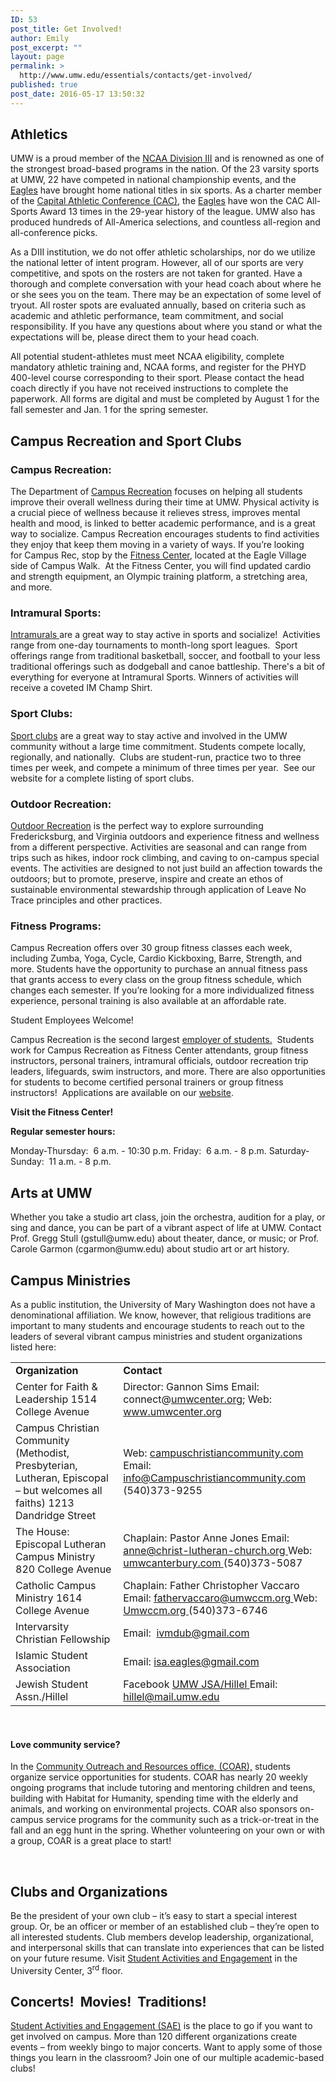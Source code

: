 ```yaml
---
ID: 53
post_title: Get Involved!
author: Emily
post_excerpt: ""
layout: page
permalink: >
  http://www.umw.edu/essentials/contacts/get-involved/
published: true
post_date: 2016-05-17 13:50:32
---
```

<h2>Athletics</h2>
UMW is a proud member of the <a href="http://www.ncaa.org/about?division=d3">NCAA Division III</a> and is renowned as one of the strongest broad-based programs in the nation. Of the 23 varsity sports at UMW, 22 have competed in national championship events, and the <a href="http://www.umweagles.com/landing/index">Eagles</a> have brought home national titles in six sports. As a charter member of the <a href="http://cacsports.com/landing/index">Capital Athletic Conference (CAC)</a>, the <a href="http://www.umweagles.com/landing/index">Eagles</a> have won the CAC All-Sports Award 13 times in the 29-year history of the league. UMW also has produced hundreds of All-America selections, and countless all-region and all-conference picks.

As a DIII institution, we do not offer athletic scholarships, nor do we utilize the national letter of intent program. However, all of our sports are very competitive, and spots on the rosters are not taken for granted. Have a thorough and complete conversation with your head coach about where he or she sees you on the team. There may be an expectation of some level of tryout. All roster spots are evaluated annually, based on criteria such as academic and athletic performance, team commitment, and social responsibility. If you have any questions about where you stand or what the expectations will be, please direct them to your head coach.

All potential student-athletes must meet NCAA eligibility, complete mandatory athletic training and, NCAA forms, and register for the PHYD 400-level course corresponding to their sport. Please contact the head coach directly if you have not received instructions to complete the paperwork. All forms are digital and must be completed by August 1 for the fall semester and Jan. 1 for the spring semester.
<h2>Campus Recreation and Sport Clubs</h2>
<h3>Campus Recreation:</h3>
The Department of <a href="http://students.umw.edu/campusrec">Campus Recreation</a> focuses on helping all students improve their overall wellness during their time at UMW. Physical activity is a crucial piece of wellness because it relieves stress, improves mental health and mood, is linked to better academic performance, and is a great way to socialize. Campus Recreation encourages students to find activities they enjoy that keep them moving in a variety of ways. If you’re looking for Campus Rec, stop by the <a href="https://students.umw.edu/campusrec/campus-recreation/be-active/group-fitness-classes/">Fitness Center</a>, located at the Eagle Village side of Campus Walk.  At the Fitness Center, you will find updated cardio and strength equipment, an Olympic training platform, a stretching area, and more.
<h3>Intramural Sports:</h3>
<a href="http://students.umw.edu/campusrec/imsports/">Intramurals </a>are a great way to stay active in sports and socialize!  Activities range from one-day tournaments to month-long sport leagues.  Sport offerings range from traditional basketball, soccer, and football to your less traditional offerings such as dodgeball and canoe battleship. There's a bit of everything for everyone at Intramural Sports. Winners of activities will receive a coveted IM Champ Shirt.
<h3>Sport Clubs:</h3>
<a href="http://students.umw.edu/campusrec/sportclubs/">Sport clubs</a> are a great way to stay active and involved in the UMW community without a large time commitment. Students compete locally, regionally, and nationally.  Clubs are student-run, practice two to three times per week, and compete a minimum of three times per year.  See our website for a complete listing of sport clubs.
<h3>Outdoor Recreation:</h3>
<a href="https://students.umw.edu/campusrec/campus-recreation/outdoor-recreation/">Outdoor Recreation</a> is the perfect way to explore surrounding Fredericksburg, and Virginia outdoors and experience fitness and wellness from a different perspective. Activities are seasonal and can range from trips such as hikes, indoor rock climbing, and caving to on-campus special events. The activities are designed to not just build an affection towards the outdoors; but to promote, preserve, inspire and create an ethos of sustainable environmental stewardship through application of Leave No Trace principles and other practices.
<h3>Fitness Programs:</h3>
Campus Recreation offers over 30 group fitness classes each week, including Zumba, Yoga, Cycle, Cardio Kickboxing, Barre, Strength, and more. Students have the opportunity to purchase an annual fitness pass that grants access to every class on the group fitness schedule, which changes each semester. If you’re looking for a more individualized fitness experience, personal training is also available at an affordable rate.

Student Employees Welcome!

Campus Recreation is the second largest <a href="https://students.umw.edu/campusrec/campus-recreation/about/campus-rec-staff/">employer of students.</a>  Students work for Campus Recreation as Fitness Center attendants, group fitness instructors, personal trainers, intramural officials, outdoor recreation trip leaders, lifeguards, swim instructors, and more. There are also opportunities for students to become certified personal trainers or group fitness instructors!  Applications are available on our <a href="https://careers.umw.edu/postings/search?utf8=%E2%9C%93&amp;query=&amp;query_v0_posted_at_date=&amp;435=&amp;440=&amp;1884=&amp;1885=&amp;1932=&amp;query_position_type_id=3&amp;commit=Search">website</a>.

<strong>Visit the Fitness Center!</strong>

<strong>Regular semester hours: </strong>

Monday-Thursday:  6 a.m. - 10:30 p.m.
Friday:  6 a.m. - 8 p.m.
Saturday-Sunday:  11 a.m. - 8 p.m.
<h2>Arts at UMW</h2>
Whether you take a studio art class, join the orchestra, audition for a play, or sing and dance, you can be part of a vibrant aspect of life at UMW. Contact Prof. Gregg Stull (gstull@umw.edu) about theater, dance, or music; or Prof. Carole Garmon (cgarmon@umw.edu) about studio art or art history.
<h2>Campus Ministries</h2>
As a public institution, the University of Mary Washington does not have a denominational affiliation. We know, however, that religious traditions are important to many students and encourage students to reach out to the leaders of several vibrant campus ministries and student organizations listed here:
<table>
<tbody>
<tr>
<td width="313"><strong>Organization</strong></td>
<td width="383"><strong>Contact</strong></td>
</tr>
<tr>
<td width="313">Center for Faith &amp; Leadership
1514 College Avenue</td>
<td width="383">Director: Gannon Sims
Email: connect@<a href="mailto:umwcenter.org">umwcenter.org</a>;
Web:   <a href="http://www.umwcenter.org/">www.umwcenter.org</a></td>
</tr>
<tr>
<td width="313">Campus Christian Community (Methodist, Presbyterian, Lutheran, Episcopal – but welcomes all faiths)
1213 Dandridge Street</td>
<td width="383">Web: <a href="http://www.campuschristiancommunity.com/index.html">campuschristiancommunity.com
</a>Email: <a href="mailto:info@Campuschristiancommunity.com">info@Campuschristiancommunity.com
</a>(540)373-9255</td>
</tr>
<tr>
<td width="313">The House: Episcopal Lutheran Campus Ministry
820 College Avenue</td>
<td width="383">Chaplain: Pastor Anne Jones
Email: <a href="mailto:anne@christ-lutheran-church.org">anne@christ-lutheran-church.org
</a>Web:  <a href="http://www.umwcanterbury.com/">umwcanterbury.com
</a>(540)373-5087</td>
</tr>
<tr>
<td width="313">Catholic Campus Ministry
1614 College Avenue</td>
<td width="383">Chaplain: Father Christopher Vaccaro
Email: <a href="mailto:fathervaccaro@umwccm.org">fathervaccaro@umwccm.org
</a>Web:  <a href="http://umwccm.org/favicon.ico">Umwccm.org
</a>(540)373-6746</td>
</tr>
<tr>
<td width="313">Intervarsity Christian Fellowship</td>
<td width="383">Email:  <a href="mailto:ivmdub@gmail.com">ivmdub@gmail.com</a></td>
</tr>
<tr>
<td width="313">Islamic Student Association</td>
<td width="383">Email: <a href="mailto:isa.eagles@gmail.com">isa.eagles@gmail.com</a></td>
</tr>
<tr>
<td width="313">Jewish Student Assn./Hillel</td>
<td width="383">Facebook <a href="https://www.facebook.com/groups/175017365898110/">UMW JSA/Hillel
</a>Email:  <a href="mailto:hillel@mail.umw.edu">hillel@mail.umw.edu</a></td>
</tr>
</tbody>
</table>
&nbsp;
<h4>Love community service?</h4>
In the <a href="http://students.umw.edu/coar/">Community Outreach and Resources office, (COAR),</a> students organize service opportunities for students. COAR has nearly 20 weekly ongoing programs that include tutoring and mentoring children and teens, building with Habitat for Humanity, spending time with the elderly and animals, and working on environmental projects. COAR also sponsors on-campus service programs for the community such as a trick-or-treat in the fall and an egg hunt in the spring. Whether volunteering on your own or with a group, COAR is a great place to start!

&nbsp;
<h2>Clubs and Organizations</h2>
Be the president of your own club – it’s easy to start a special interest group. Or, be an officer or member of an established club – they’re open to all interested students. Club members develop leadership, organizational, and interpersonal skills that can translate into experiences that can be listed on your future resume. Visit <a href="http://students.umw.edu/studentactivities/">Student Activities and Engagement</a> in the University Center, 3<sup>rd</sup> floor.
<h2>Concerts!  Movies!  Traditions!</h2>
<a href="http://students.umw.edu/studentactivities/">Student Activities and Engagement (SAE)</a> is the place to go if you want to get involved on campus. More than 120 different organizations create events – from weekly bingo to major concerts. Want to apply some of those things you learn in the classroom? Join one of our multiple academic-based clubs!